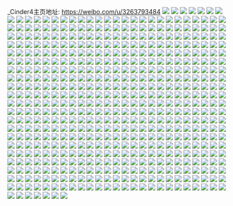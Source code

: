 _Cinder4主页地址: https://weibo.com/u/3263793484 
![](https://wx4.sinaimg.cn/mw2000/c289894cly1h976qt2ge9j22c0340qv7.jpg) 
![](https://wx4.sinaimg.cn/mw2000/c289894cly1h8yhk3yszhj20kw0kwwi8.jpg) 
![](https://wx4.sinaimg.cn/mw2000/c289894cly1h8mvy3qkrbj20zo0k5jzk.jpg) 
![](https://wx4.sinaimg.cn/mw2000/c289894cly1h6gd6fvfpoj20zo2561ky.jpg) 
![](https://wx4.sinaimg.cn/mw2000/c289894cly1h5ul1chljlj23402c0qv6.jpg) 
![](https://wx4.sinaimg.cn/mw2000/c289894cly1h5ul22koemj219e1okb19.jpg) 
![](https://wx4.sinaimg.cn/mw2000/c289894cly1h5ul18ps08j22c0340kjn.jpg) 
![](https://wx4.sinaimg.cn/mw2000/c289894cly1h5ul12xkylj22c0340kjp.jpg) 
![](https://wx4.sinaimg.cn/mw2000/c289894cly1h5ul1h8xbqj22c0340e82.jpg) 
![](https://wx4.sinaimg.cn/mw2000/c289894cly1h5ul3f8lm5j227b2xrhdu.jpg) 
![](https://wx4.sinaimg.cn/mw2000/c289894cly1h5uk2d18auj23402c0u0y.jpg) 
![](https://wx4.sinaimg.cn/mw2000/c289894cly1h5uk2g7izlj23402c01kz.jpg) 
![](https://wx4.sinaimg.cn/mw2000/c289894cly1h5uk2ltqq0j23402c0u0z.jpg) 
![](https://wx4.sinaimg.cn/mw2000/c289894cly1h5uk306lb0j233z25fe83.jpg) 
![](https://wx4.sinaimg.cn/mw2000/c289894cly1h5uk3xw40jj23402c04qq.jpg) 
![](https://wx4.sinaimg.cn/mw2000/c289894cly1h5ujm932nzj20sg59m1l0.jpg) 
![](https://wx4.sinaimg.cn/mw2000/c289894cly1h5qywbxue0j219e1oke81.jpg) 
![](https://wx4.sinaimg.cn/mw2000/c289894cly1h5qywcpymmj219e1okb29.jpg) 
![](https://wx4.sinaimg.cn/mw2000/c289894cly1h5qywdeujyj219e1ok4qp.jpg) 
![](https://wx4.sinaimg.cn/mw2000/c289894cly1h5qywe3vl6j219e1okx0q.jpg) 
![](https://wx4.sinaimg.cn/mw2000/c289894cly1h5nuwvmxhgj20uk43u7wi.jpg) 
![](https://wx4.sinaimg.cn/mw2000/c289894cly1h5nuwt68hdj20xc4fab2b.jpg) 
![](https://wx4.sinaimg.cn/mw2000/c289894cly1h5nuwxrdogj20xc4ec1kz.jpg) 
![](https://wx4.sinaimg.cn/mw2000/c289894cly1h5nux01j73j20uk6sgu0z.jpg) 
![](https://wx4.sinaimg.cn/mw2000/c289894cly1h5nux2ph5uj20uk77inpf.jpg) 
![](https://wx4.sinaimg.cn/mw2000/c289894cly1h5nux5k1tqj20xc80i7wj.jpg) 
![](https://wx4.sinaimg.cn/mw2000/c289894cly1h5nuxcauncj22bz2p4qv7.jpg) 
![](https://wx4.sinaimg.cn/mw2000/c289894cly1h5nuxerkzfj21v62i3npe.jpg) 
![](https://wx4.sinaimg.cn/mw2000/c289894cly1h5l1b3njhzj228g2za1l1.jpg) 
![](https://wx4.sinaimg.cn/mw2000/c289894cly1h5l1b4p491j223v35se82.jpg) 
![](https://wx4.sinaimg.cn/mw2000/c289894cly1h5l1b5i7hwj23402fye82.jpg) 
![](https://wx4.sinaimg.cn/mw2000/c289894cly1h5l1b6yjopj22ej35snpg.jpg) 
![](https://wx4.sinaimg.cn/mw2000/c289894cly1h5l1b7o4i6j22c0340b2a.jpg) 
![](https://wx4.sinaimg.cn/mw2000/c289894cly1h5l1b243nqj227k2y3x6q.jpg) 
![](https://wx4.sinaimg.cn/mw2000/c289894cly1h5l1b8injoj22c03451kz.jpg) 
![](https://wx4.sinaimg.cn/mw2000/c289894cly1h5l1b9cd6wj22c0340b2a.jpg) 
![](https://wx4.sinaimg.cn/mw2000/c289894cly1h5l1babx7bj22c0340npf.jpg) 
![](https://wx4.sinaimg.cn/mw2000/c289894cly1h5l1bcnmmrj22802yoe84.jpg) 
![](https://wx4.sinaimg.cn/mw2000/c289894cly1h5l1bf0s1jj22802yohdw.jpg) 
![](https://wx4.sinaimg.cn/mw2000/c289894cly1h5hq84uysmj22802yox6r.jpg) 
![](https://wx4.sinaimg.cn/mw2000/c289894cly1h5hq9e1lfpj22802yo7wk.jpg) 
![](https://wx4.sinaimg.cn/mw2000/c289894cly1h5gx3nx5rfj223j1j0art.jpg) 
![](https://wx4.sinaimg.cn/mw2000/c289894cly1h5gx3uvg6zj22bc1j0kjl.jpg) 
![](https://wx4.sinaimg.cn/mw2000/c289894cly1h5gx3omj2rj22it1iz4qp.jpg) 
![](https://wx4.sinaimg.cn/mw2000/c289894cly1h5gx3n9iw0j22cg1iphdt.jpg) 
![](https://wx4.sinaimg.cn/mw2000/c289894cly1h5gx3pdkfxj228l1j04qp.jpg) 
![](https://wx4.sinaimg.cn/mw2000/c289894cly1h5gx3pzk1gj229j1j0e0r.jpg) 
![](https://wx4.sinaimg.cn/mw2000/c289894cly1h5gx3qxa6dj21iw2944qp.jpg) 
![](https://wx4.sinaimg.cn/mw2000/c289894cly1h5gx3rw590j21ij29oe81.jpg) 
![](https://wx4.sinaimg.cn/mw2000/c289894cly1h5gx3svpbej21j02a9hdt.jpg) 
![](https://wx4.sinaimg.cn/mw2000/c289894cly1h5cmujhymvj20zo1bcnaq.jpg) 
![](https://wx4.sinaimg.cn/mw2000/c289894cly1h5cmul8etgj20zo1b87i2.jpg) 
![](https://wx4.sinaimg.cn/mw2000/c289894cly1h5cmum8fzuj20zo1bfamy.jpg) 
![](https://wx4.sinaimg.cn/mw2000/c289894cly1h5cmunf1gzj20zo1bg15x.jpg) 
![](https://wx4.sinaimg.cn/mw2000/c289894cly1h5cmuositaj20zo1b8tmd.jpg) 
![](https://wx4.sinaimg.cn/mw2000/c289894cly1h5cmui41d7j22802you0z.jpg) 
![](https://wx4.sinaimg.cn/mw2000/c289894cly1h51nq8z1xtj217d1ojnme.jpg) 
![](https://wx4.sinaimg.cn/mw2000/c289894cly1h51nqa249dj219e1ok4k5.jpg) 
![](https://wx4.sinaimg.cn/mw2000/c289894cly1h51nqauyjbj21sc2dsawr.jpg) 
![](https://wx4.sinaimg.cn/mw2000/c289894cly1h4sve38wrpj21400u0ah0.jpg) 
![](https://wx4.sinaimg.cn/mw2000/c289894cly1h4k5oolrjuj20mi0u07b1.jpg) 
![](https://wx4.sinaimg.cn/mw2000/c289894cly1h4k5njd0jxj20mi0u0wlp.jpg) 
![](https://wx4.sinaimg.cn/mw2000/c289894cly1h4k5nk37wyj20mi0u0agx.jpg) 
![](https://wx4.sinaimg.cn/mw2000/c289894cly1h4k5nzp31fj20mi0u0n3x.jpg) 
![](https://wx4.sinaimg.cn/mw2000/c289894cly1h4k5of0loqj20mi0u0wm0.jpg) 
![](https://wx4.sinaimg.cn/mw2000/c289894cly1h4k5ma4yadj20mi0u0q8f.jpg) 
![](https://wx4.sinaimg.cn/mw2000/c289894cly1h3zk54ipvej23402c07wj.jpg) 
![](https://wx4.sinaimg.cn/mw2000/c289894cly1h3zk5er07uj219e1ok1h1.jpg) 
![](https://wx4.sinaimg.cn/mw2000/c289894cly1h3zk5jeb59j20zl0kftgq.jpg) 
![](https://wx4.sinaimg.cn/mw2000/c289894cly1h3zk5n7g4qj22c0340u0y.jpg) 
![](https://wx4.sinaimg.cn/mw2000/c289894cly1h3u7w5sy9xj20zj1bedo8.jpg) 
![](https://wx4.sinaimg.cn/mw2000/c289894cly1h3u7w6056gj20zj1be45n.jpg) 
![](https://wx4.sinaimg.cn/mw2000/c289894cly1h3u7w6notzj21ba0zgqt0.jpg) 
![](https://wx4.sinaimg.cn/mw2000/c289894cly1h3u7w59taoj23402c0hdu.jpg) 
![](https://wx4.sinaimg.cn/mw2000/c289894cly1h3hbvj6arzj22c0340qv7.jpg) 
![](https://wx4.sinaimg.cn/mw2000/c289894cly1h3f3blhbcej22c0340e82.jpg) 
![](https://wx4.sinaimg.cn/mw2000/c289894cly1h3f3bmqmqmj22c0340hdu.jpg) 
![](https://wx4.sinaimg.cn/mw2000/c289894cly1h3f3bo5qjzj22c0340kjm.jpg) 
![](https://wx4.sinaimg.cn/mw2000/c289894cly1h3f3bpusumj22c0340qv6.jpg) 
![](https://wx4.sinaimg.cn/mw2000/c289894cly1h3f3breq8gj22c03401kz.jpg) 
![](https://wx4.sinaimg.cn/mw2000/c289894cly1h3f3btyzf1j22c02c0qv6.jpg) 
![](https://wx4.sinaimg.cn/mw2000/c289894cly1h3f3bhwo8aj22c02c0b2a.jpg) 
![](https://wx4.sinaimg.cn/mw2000/c289894cly1h3esiw0ag4j20ku0kaabl.jpg) 
![](https://wx4.sinaimg.cn/mw2000/c289894cly1h2vfqyi2qnj22c0340kjl.jpg) 
![](https://wx4.sinaimg.cn/mw2000/c289894cly1h2m91ao8ahj22c0340hdu.jpg) 
![](https://wx4.sinaimg.cn/mw2000/c289894cly1h2jvv33gokj22c0340x6q.jpg) 
![](https://wx4.sinaimg.cn/mw2000/c289894cly1h2jvv4vm8aj22bv2oxe82.jpg) 
![](https://wx4.sinaimg.cn/mw2000/c289894cly1h2jvv6bj5mj22c0340u0y.jpg) 
![](https://wx4.sinaimg.cn/mw2000/c289894cly1h2fuu2060oj20mi0nfq88.jpg) 
![](https://wx4.sinaimg.cn/mw2000/c289894cly1h2cm12hyt4j20u21ga4qp.jpg) 
![](https://wx4.sinaimg.cn/mw2000/c289894cly1h24ps8u6daj20yi0idagv.jpg) 
![](https://wx4.sinaimg.cn/mw2000/c289894cly1h24ps92ghpj20yi06qgo7.jpg) 
![](https://wx4.sinaimg.cn/mw2000/c289894cly1h24ps9b7u4j20yi09egp3.jpg) 
![](https://wx4.sinaimg.cn/mw2000/c289894cly1h24ps9qcfwj20yi0he7as.jpg) 
![](https://wx4.sinaimg.cn/mw2000/c289894cly1h24ps8g0cdj20yi08mwhq.jpg) 
![](https://wx4.sinaimg.cn/mw2000/c289894cly1h24psa2mfej20yi0dtgqr.jpg) 
![](https://wx4.sinaimg.cn/mw2000/c289894cly1h1vhgr8ejfj2254340qv6.jpg) 
![](https://wx4.sinaimg.cn/mw2000/c289894cly1h1uy06arnbj22c0340e82.jpg) 
![](https://wx4.sinaimg.cn/mw2000/c289894cly1h1uy03ttu2j21sc2dsb2c.jpg) 
![](https://wx4.sinaimg.cn/mw2000/c289894cly1h1tb0ee087j222o2as7wh.jpg) 
![](https://wx4.sinaimg.cn/mw2000/c289894cly1h1oj1ugmnvj20yi22ob2a.jpg) 
![](https://wx4.sinaimg.cn/mw2000/c289894cly1h1oj1wd75wj20yi22o7wi.jpg) 
![](https://wx4.sinaimg.cn/mw2000/c289894cly1h1oj1yf70gj20yi22o7wi.jpg) 
![](https://wx4.sinaimg.cn/mw2000/c289894cly1h1oj211ecwj20yi22ob2a.jpg) 
![](https://wx4.sinaimg.cn/mw2000/c289894cly1h1e7pwrvj8j22c0340b2b.jpg) 
![](https://wx4.sinaimg.cn/mw2000/c289894cly1h1aiv8lbzzj20yi22owkc.jpg) 
![](https://wx4.sinaimg.cn/mw2000/c289894cly1h1aj7l8ryhj20yi1hbaq1.jpg) 
![](https://wx4.sinaimg.cn/mw2000/c289894cly1h1a8wudno4j21sc2dsx6q.jpg) 
![](https://wx4.sinaimg.cn/mw2000/c289894cly1h1a8x0bc3pj21sc2ds7wj.jpg) 
![](https://wx4.sinaimg.cn/mw2000/c289894cly1h1a8x8lqwgj21sc2ds4qr.jpg) 
![](https://wx4.sinaimg.cn/mw2000/c289894cly1h1a8xcu38jj21sc2ds7wj.jpg) 
![](https://wx4.sinaimg.cn/mw2000/c289894cly1h0xwldcfg3j22c0340u0y.jpg) 
![](https://wx4.sinaimg.cn/mw2000/c289894cly1h0xwlentfkj22c0340e82.jpg) 
![](https://wx4.sinaimg.cn/mw2000/c289894cly1h0vejjs7oaj20u00u613n.jpg) 
![](https://wx4.sinaimg.cn/mw2000/c289894cly1h0vejkw3wuj20du0mzabw.jpg) 
![](https://wx4.sinaimg.cn/mw2000/c289894cly1h0vejk6yrrj20od12idl4.jpg) 
![](https://wx4.sinaimg.cn/mw2000/c289894cly1h0vejj57dsj20rs0n4th3.jpg) 
![](https://wx4.sinaimg.cn/mw2000/c289894cly1h0veldeuw2j20hr0qi0yl.jpg) 
![](https://wx4.sinaimg.cn/mw2000/c289894cly1h0vejki1a7j20so0lsmze.jpg) 
![](https://wx4.sinaimg.cn/mw2000/c289894cly1h0vejlbjrpj20qo0qojvg.jpg) 
![](https://wx4.sinaimg.cn/mw2000/c289894cly1h0vejlv8o2j20sg0jcdjd.jpg) 
![](https://wx4.sinaimg.cn/mw2000/c289894cly1h0vejhgm63j20wi134k0e.jpg) 
![](https://wx4.sinaimg.cn/mw2000/c289894cly1h0vejm4oupj20vm0zkgqu.jpg) 
![](https://wx4.sinaimg.cn/mw2000/c289894cly1h0vejmc90rj20ft0g70sv.jpg) 
![](https://wx4.sinaimg.cn/mw2000/c289894cly1h0vejmjg13j20rw0qoq56.jpg) 
![](https://wx4.sinaimg.cn/mw2000/c289894cly1h0ndes4lalj22c0340npe.jpg) 
![](https://wx4.sinaimg.cn/mw2000/c289894cly1h0ndiws1dpj22c0340x6q.jpg) 
![](https://wx4.sinaimg.cn/mw2000/c289894cly1h07h61zyspj221r2qcu0x.jpg) 
![](https://wx4.sinaimg.cn/mw2000/c289894cly1h07h62le5ej21501ioqi0.jpg) 
![](https://wx4.sinaimg.cn/mw2000/c289894cly1h07h6lrdprj21sc2dsb2b.jpg) 
![](https://wx4.sinaimg.cn/mw2000/c289894cly1h00g8mrbjsj22c0340npf.jpg) 
![](https://wx4.sinaimg.cn/mw2000/c289894cly1h00g8qk6haj22c0340u0z.jpg) 
![](https://wx4.sinaimg.cn/mw2000/c289894cly1gzz0l7vbq3j23402c0x6q.jpg) 
![](https://wx4.sinaimg.cn/mw2000/c289894cly1gzz0lcugvwj23402c0u0y.jpg) 
![](https://wx4.sinaimg.cn/mw2000/c289894cly1gzz0lf10zaj20u0140t9w.jpg) 
![](https://wx4.sinaimg.cn/mw2000/c289894cly1gzz0liwycuj21sc2dskjm.jpg) 
![](https://wx4.sinaimg.cn/mw2000/c289894cly1gzz0ll8nf2j21sc2dse82.jpg) 
![](https://wx4.sinaimg.cn/mw2000/c289894cly1gzz0lnp2v9j21sc2dshdu.jpg) 
![](https://wx4.sinaimg.cn/mw2000/c289894cly1gzjsj9yphgj22c02gpnpe.jpg) 
![](https://wx4.sinaimg.cn/mw2000/c289894cly1gzjsj72sl6j22c0340e83.jpg) 
![](https://wx4.sinaimg.cn/mw2000/c289894cly1gzjsjhi6w3j22c0340x6r.jpg) 
![](https://wx4.sinaimg.cn/mw2000/c289894cly1gzf1ndwyjhj22c0340kjo.jpg) 
![](https://wx4.sinaimg.cn/mw2000/c289894cly1gz6zpsr7zkj20u21gae81.jpg) 
![](https://wx4.sinaimg.cn/mw2000/c289894cly1gz0eiolc6aj22c0340e84.jpg) 
![](https://wx4.sinaimg.cn/mw2000/c289894cly1gz0eir02roj22c03407wk.jpg) 
![](https://wx4.sinaimg.cn/mw2000/c289894cly1gz0eim236dj22c0340b2c.jpg) 
![](https://wx4.sinaimg.cn/mw2000/c289894cly1gz0eeydcp9j23402c07wj.jpg) 
![](https://wx4.sinaimg.cn/mw2000/c289894cly1gz0ef2x855j22c03404qs.jpg) 
![](https://wx4.sinaimg.cn/mw2000/c289894cly1gz0ef4q7zxj226m2wue83.jpg) 
![](https://wx4.sinaimg.cn/mw2000/c289894cly1gz0ef6lcmuj22c0340kjn.jpg) 
![](https://wx4.sinaimg.cn/mw2000/c289894cly1gz0ef8dnd7j23402c0x6r.jpg) 
![](https://wx4.sinaimg.cn/mw2000/c289894cly1gz0efc692pj22c03404qr.jpg) 
![](https://wx4.sinaimg.cn/mw2000/c289894cly1gz0efdu3msj23402c04qr.jpg) 
![](https://wx4.sinaimg.cn/mw2000/c289894cly1gz0effl5luj23402c0b2b.jpg) 
![](https://wx4.sinaimg.cn/mw2000/c289894cly1gz0efh38yfj22aa340e83.jpg) 
![](https://wx4.sinaimg.cn/mw2000/c289894cly1gyqxa10a1sj22an2ve7wi.jpg) 
![](https://wx4.sinaimg.cn/mw2000/c289894cly1gyqxb2gbjqj23i82dmhdt.jpg) 
![](https://wx4.sinaimg.cn/mw2000/c289894cly1gxlylwsmfjj21sc2dskjn.jpg) 
![](https://wx4.sinaimg.cn/mw2000/c289894cly1gxdru6yqoaj21sc2dse81.jpg) 
![](https://wx4.sinaimg.cn/mw2000/c289894cly1gxdru7ta39j21sc2dsb29.jpg) 
![](https://wx4.sinaimg.cn/mw2000/c289894cly1gwmw3ke72kj21vb2amb29.jpg) 
![](https://wx4.sinaimg.cn/mw2000/c289894cly1gwmw3lk6t2j226m2wuqv5.jpg) 
![](https://wx4.sinaimg.cn/mw2000/c289894cly1gwmw3jd0bjj223j2spnpd.jpg) 
![](https://wx4.sinaimg.cn/mw2000/c289894cly1gwmw3nk26rj227u2yku0x.jpg) 
![](https://wx4.sinaimg.cn/mw2000/c289894cly1gwmw3pddbuj22c0340e82.jpg) 
![](https://wx4.sinaimg.cn/mw2000/c289894cly1gwmw3qf5dqj22c0340e82.jpg) 
![](https://wx4.sinaimg.cn/mw2000/c289894cly1gwmw3rlutij22c0340e82.jpg) 
![](https://wx4.sinaimg.cn/mw2000/c289894cly1gwlfltkszoj22c03407wk.jpg) 
![](https://wx4.sinaimg.cn/mw2000/c289894cly1gwlfm1h8i0j22c0340qv6.jpg) 
![](https://wx4.sinaimg.cn/mw2000/c289894cly1gwlflrtyp2j22c0340kjm.jpg) 
![](https://wx4.sinaimg.cn/mw2000/c289894cly1gwlflwj8s3j22c0340e83.jpg) 
![](https://wx4.sinaimg.cn/mw2000/c289894cly1gwlflyvxwmj22c0340kjm.jpg) 
![](https://wx4.sinaimg.cn/mw2000/c289894cly1gwlfm30mifj22c0340hdu.jpg) 
![](https://wx4.sinaimg.cn/mw2000/c289894cly1gwlfm04o02j22c0340x6q.jpg) 
![](https://wx4.sinaimg.cn/mw2000/c289894cly1gwlfm5emiij22c0340b2a.jpg) 
![](https://wx4.sinaimg.cn/mw2000/c289894cly1gwlfm4431kj21sc2ds4qq.jpg) 
![](https://wx4.sinaimg.cn/mw2000/003ySxMoly1gvjv33ks95j62c03404qr02.jpg) 
![](https://wx4.sinaimg.cn/mw2000/003ySxMoly1gvjv318dlrj62c0340b2a02.jpg) 
![](https://wx4.sinaimg.cn/mw2000/003ySxMoly1gurlhzdt86j62c0340b2b02.jpg) 
![](https://wx4.sinaimg.cn/mw2000/003ySxMoly1gurli1mbexj62c0340e8302.jpg) 
![](https://wx4.sinaimg.cn/mw2000/003ySxMoly1gurli466khj62c0340e8302.jpg) 
![](https://wx4.sinaimg.cn/mw2000/003ySxMoly1gurli6cp6tj62c0340kjn02.jpg) 
![](https://wx4.sinaimg.cn/mw2000/003ySxMoly1gurli9m2pzj62c03407wi02.jpg) 
![](https://wx4.sinaimg.cn/mw2000/003ySxMoly1gurliaxetrj62c03407wi02.jpg) 
![](https://wx4.sinaimg.cn/mw2000/003ySxMoly1gurlicby0nj62c0340b2a02.jpg) 
![](https://wx4.sinaimg.cn/mw2000/003ySxMoly1gurlife4uwj62c0340npf02.jpg) 
![](https://wx4.sinaimg.cn/mw2000/003ySxMoly1gurlih5w1kj62c0340hdv02.jpg) 
![](https://wx4.sinaimg.cn/mw2000/003ySxMoly1gumer8j431j61sc2dsb2a02.jpg) 
![](https://wx4.sinaimg.cn/mw2000/003ySxMoly1gumera9wcoj61sc2dsb2a02.jpg) 
![](https://wx4.sinaimg.cn/mw2000/003ySxMoly1gumerdzhlij61sc2ds7wi02.jpg) 
![](https://wx4.sinaimg.cn/mw2000/c289894cly1gumerd59o8j21sc2ds7wi.jpg) 
![](https://wx4.sinaimg.cn/mw2000/003ySxMoly1gumer70xzlj61sc2ds4qq02.jpg) 
![](https://wx4.sinaimg.cn/mw2000/003ySxMoly1gumerf617tj61sc2ds4qq02.jpg) 
![](https://wx4.sinaimg.cn/mw2000/003ySxMoly1gumerh75znj61sc2ds7wi02.jpg) 
![](https://wx4.sinaimg.cn/mw2000/003ySxMoly1guh8r64fqxj63402c0hdv02.jpg) 
![](https://wx4.sinaimg.cn/mw2000/003ySxMoly1guh8r7zlunj62c02c01ky02.jpg) 
![](https://wx4.sinaimg.cn/mw2000/003ySxMoly1guh8r9lra0j62c02c0x6p02.jpg) 
![](https://wx4.sinaimg.cn/mw2000/c289894cly1gu8gjy87bjj21sc1sckjl.jpg) 
![](https://wx4.sinaimg.cn/mw2000/c289894cly1gt5zc4mqskj20v00uxgxa.jpg) 
![](https://wx4.sinaimg.cn/mw2000/c289894cly1gs6owv8mvoj20u00u0wg8.jpg) 
![](https://wx4.sinaimg.cn/mw2000/c289894cly1grr9sxv49rj22c03407wi.jpg) 
![](https://wx4.sinaimg.cn/mw2000/c289894cly1gr5k3b4cd6j20yi22ox6u.jpg) 
![](https://wx4.sinaimg.cn/mw2000/c289894cly1gr5k3d5cz6j22c02c0qv6.jpg) 
![](https://wx4.sinaimg.cn/mw2000/c289894cly1gr5k3f3m4bj22c02c04qq.jpg) 
![](https://wx4.sinaimg.cn/mw2000/c289894cly1gr5k2vgg45j22c02c0qv6.jpg) 
![](https://wx4.sinaimg.cn/mw2000/c289894cly1gr5k3grfkgj22c02c0u0y.jpg) 
![](https://wx4.sinaimg.cn/mw2000/c289894cly1gr5k3iwua5j22c02c0u0y.jpg) 
![](https://wx4.sinaimg.cn/mw2000/c289894cly1gqmzzpfnecj22c0340u0y.jpg) 
![](https://wx4.sinaimg.cn/mw2000/c289894cly1gqmzzle191j22c02c0nm4.jpg) 
![](https://wx4.sinaimg.cn/mw2000/c289894cly1gqmzzmubrhj22c02c07wh.jpg) 
![](https://wx4.sinaimg.cn/mw2000/c289894cly1gqmzzio0kkj21sc2ds7wn.jpg) 
![](https://wx4.sinaimg.cn/mw2000/c289894cly1gqmzzjupl2j22c0340u0y.jpg) 
![](https://wx4.sinaimg.cn/mw2000/c289894cly1gqmzzec4doj21sc2dsx6v.jpg) 
![](https://wx4.sinaimg.cn/mw2000/c289894cly1govz79x63ij22c03401kz.jpg) 
![](https://wx4.sinaimg.cn/mw2000/c289894cly1govz7bsrtaj21sc2dsqv6.jpg) 
![](https://wx4.sinaimg.cn/mw2000/c289894cly1gocrxq2c7cj21sc2ds4qq.jpg) 
![](https://wx4.sinaimg.cn/mw2000/c289894cly1gocrxxgpwsj21sc2ds4qq.jpg) 
![](https://wx4.sinaimg.cn/mw2000/c289894cly1gocry0mt9lj21sc2dsqv5.jpg) 
![](https://wx4.sinaimg.cn/mw2000/c289894cly1gocry4thrgj22c0340000.jpg) 
![](https://wx4.sinaimg.cn/mw2000/c289894cly1gocry8ztjej22c03401ky.jpg) 
![](https://wx4.sinaimg.cn/mw2000/c289894cly1gocrya18kxj22c0340qda.jpg) 
![](https://wx4.sinaimg.cn/mw2000/c289894cly1gnphfgv2adj22c0340qv6.jpg) 
![](https://wx4.sinaimg.cn/mw2000/c289894cly1gnphfi0gu2j22c03401ky.jpg) 
![](https://wx4.sinaimg.cn/mw2000/c289894cly1gnphfjmd9bj22c0340e82.jpg) 
![](https://wx4.sinaimg.cn/mw2000/c289894cly1gnphffdw23j22c0340e82.jpg) 
![](https://wx4.sinaimg.cn/mw2000/c289894cly1gl07v01e8kj22c02c0qv5.jpg) 
![](https://wx4.sinaimg.cn/mw2000/c289894cly1gl07v1inetj22c02c0u0x.jpg) 
![](https://wx4.sinaimg.cn/mw2000/c289894cly1gl07uyqyobj22c02c0qv5.jpg) 
![](https://wx4.sinaimg.cn/mw2000/c289894cly1gl07v46hkoj22802yonpg.jpg) 
![](https://wx4.sinaimg.cn/mw2000/c289894cly1gl07vknbp9j22802yokjv.jpg) 
![](https://wx4.sinaimg.cn/mw2000/c289894cly1gl07vufshyj22802yox6z.jpg) 
![](https://wx4.sinaimg.cn/mw2000/c289894cly1giztlcc565j22c02c0qv5.jpg) 
![](https://wx4.sinaimg.cn/mw2000/c289894cly1giyjl53gp2j22c02c0u0y.jpg) 
![](https://wx4.sinaimg.cn/mw2000/c289894cly1gidqqsmx7cj22c02x1kjm.jpg) 
![](https://wx4.sinaimg.cn/mw2000/c289894cly1ghudi4g04gj22c02c0e5a.jpg) 
![](https://wx4.sinaimg.cn/mw2000/c289894cly1ght4r4arx3j20tu0tuqtr.jpg) 
![](https://wx4.sinaimg.cn/mw2000/c289894cly1ghn80ojjtbj22c02c0e83.jpg) 
![](https://wx4.sinaimg.cn/mw2000/c289894cly1ghn80qp4h5j22c02c07wj.jpg) 
![](https://wx4.sinaimg.cn/mw2000/c289894cly1ghn80ly7zdj22ds1sc4qr.jpg) 
![](https://wx4.sinaimg.cn/mw2000/c289894cly1ghik9ozut2j20f00ekjs8.jpg) 
![](https://wx4.sinaimg.cn/mw2000/c289894cly1ghik9omv5kj20f00ek0to.jpg) 
![](https://wx4.sinaimg.cn/mw2000/c289894cly1ghik9pcl2pj20f00emwfd.jpg) 
![](https://wx4.sinaimg.cn/mw2000/c289894cly1ghik9o93enj20yi0y145a.jpg) 
![](https://wx4.sinaimg.cn/mw2000/c289894cly1ghhiqpdz8nj22c02c0qv5.jpg) 
![](https://wx4.sinaimg.cn/mw2000/c289894cly1ghe56faqgij22c02c0qv5.jpg) 
![](https://wx4.sinaimg.cn/mw2000/c289894cly1ghak1isflcj22c02c04qr.jpg) 
![](https://wx4.sinaimg.cn/mw2000/c289894cly1ghak1kna3kj22c02c0e82.jpg) 
![](https://wx4.sinaimg.cn/mw2000/c289894cly1ghak1m232zj22c02c0000.jpg) 
![](https://wx4.sinaimg.cn/mw2000/c289894cly1ghak1hbclwj22c02c0qv6.jpg) 
![](https://wx4.sinaimg.cn/mw2000/c289894cly1ghak1uehjdj22c02c0hdt.jpg) 
![](https://wx4.sinaimg.cn/mw2000/c289894cly1ghak1nyd4sj22c02c0kd6.jpg) 
![](https://wx4.sinaimg.cn/mw2000/c289894cly1ghak1prhuuj22c02c0qsj.jpg) 
![](https://wx4.sinaimg.cn/mw2000/c289894cly1ghak1rhgdxj22c02c04qp.jpg) 
![](https://wx4.sinaimg.cn/mw2000/c289894cly1ghak1sumyej22c02c0nhi.jpg) 
![](https://wx4.sinaimg.cn/mw2000/c289894cly1gh8qlmbjovj22c0340qv5.jpg) 
![](https://wx4.sinaimg.cn/mw2000/c289894cly1gh8qgp7s91j22c02c04qp.jpg) 
![](https://wx4.sinaimg.cn/mw2000/c289894cly1gh8qgs4aq3j22c02hkqv6.jpg) 
![](https://wx4.sinaimg.cn/mw2000/c289894cly1gh8qgmyj5zj22c02c0gse.jpg) 
![](https://wx4.sinaimg.cn/mw2000/c289894cly1gh8qgtq1c0j22c02c01kx.jpg) 
![](https://wx4.sinaimg.cn/mw2000/c289894cly1gh8qgvisyaj22c02c01hx.jpg) 
![](https://wx4.sinaimg.cn/mw2000/c289894cly1gh8qgxxny6j22c02c0kjl.jpg) 
![](https://wx4.sinaimg.cn/mw2000/c289894cly1gh8qh14nk7j21sc2dsb2b.jpg) 
![](https://wx4.sinaimg.cn/mw2000/c289894cly1gh615enfovj22c02c01kx.jpg) 
![](https://wx4.sinaimg.cn/mw2000/c289894cly1gh615g8ttrj22c02c01kx.jpg) 
![](https://wx4.sinaimg.cn/mw2000/c289894cly1gh615cbku8j22c02c01kx.jpg) 
![](https://wx4.sinaimg.cn/mw2000/c289894cly1gh615hxsj6j22c02c04qp.jpg) 
![](https://wx4.sinaimg.cn/mw2000/c289894cly1gh60z7ajqwj21sc1sc1bh.jpg) 
![](https://wx4.sinaimg.cn/mw2000/c289894cly1gh60zbrekrj21sc1scwyn.jpg) 
![](https://wx4.sinaimg.cn/mw2000/c289894cly1gh60zfu3l4j22c02c0x6r.jpg) 
![](https://wx4.sinaimg.cn/mw2000/c289894cly1gh60zh0dr3j22c02c0e32.jpg) 
![](https://wx4.sinaimg.cn/mw2000/c289894cly1gh60zjn4l8j22c02c0qv5.jpg) 
![](https://wx4.sinaimg.cn/mw2000/c289894cly1gh60zo5i5xj21sc1scqv6.jpg) 
![](https://wx4.sinaimg.cn/mw2000/c289894cly1gh60zp3i14j22c02c01j6.jpg) 
![](https://wx4.sinaimg.cn/mw2000/c289894cly1gh60zqmy6yj22c02c07u1.jpg) 
![](https://wx4.sinaimg.cn/mw2000/c289894cly1gh60zt4rg6j22c02c0e81.jpg) 
![](https://wx4.sinaimg.cn/mw2000/c289894cly1gh60zuov8oj22c02c07r6.jpg) 
![](https://wx4.sinaimg.cn/mw2000/c289894cly1gh60zwhtehj22c02c0e81.jpg) 
![](https://wx4.sinaimg.cn/mw2000/c289894cly1gh60zy0oslj22c02c04lc.jpg) 
![](https://wx4.sinaimg.cn/mw2000/c289894cly1gh60z5k6bmj22c02c04l7.jpg) 
![](https://wx4.sinaimg.cn/mw2000/c289894cly1gh60zzhoz5j22c02c0hdc.jpg) 
![](https://wx4.sinaimg.cn/mw2000/c289894cly1ggm93acj24j22c02c0k8w.jpg) 
![](https://wx4.sinaimg.cn/mw2000/c289894cly1ggm9398k17j22c02c0qkk.jpg) 
![](https://wx4.sinaimg.cn/mw2000/c289894cly1gg4yfh3tk6j20kf0afmyg.jpg) 
![](https://wx4.sinaimg.cn/mw2000/c289894cly1gevwmke4dgj227q27qx6p.jpg) 
![](https://wx4.sinaimg.cn/mw2000/c289894cly1gesbw90gmyj22c02c0qv7.jpg) 
![](https://wx4.sinaimg.cn/mw2000/c289894cly1gehu8epgbij22c0340e85.jpg) 
![](https://wx4.sinaimg.cn/mw2000/c289894cly1ge33l7p8cij22c02c01l0.jpg) 
![](https://wx4.sinaimg.cn/mw2000/c289894cly1ge33l93527j22c02c0qv6.jpg) 
![](https://wx4.sinaimg.cn/mw2000/c289894cly1ge33l5zv3mj22c02c0e82.jpg) 
![](https://wx4.sinaimg.cn/mw2000/c289894cly1ge33lacvlzj22c02c0e81.jpg) 
![](https://wx4.sinaimg.cn/mw2000/c289894cly1ge2rz5anmlj22c02c07j9.jpg) 
![](https://wx4.sinaimg.cn/mw2000/c289894cly1gdto58688oj22c02c0b29.jpg) 
![](https://wx4.sinaimg.cn/mw2000/c289894cly1gdto5a03ykj22c02c0b29.jpg) 
![](https://wx4.sinaimg.cn/mw2000/c289894cly1gdto4c0c8ij20i80i8gno.jpg) 
![](https://wx4.sinaimg.cn/mw2000/c289894cly1gdp1zovinzj22c02c07wh.jpg) 
![](https://wx4.sinaimg.cn/mw2000/c289894cly1gdp1yqj2o0j22c02c0b29.jpg) 
![](https://wx4.sinaimg.cn/mw2000/c289894cly1gdp204ql5ej22c02c04qp.jpg) 
![](https://wx4.sinaimg.cn/mw2000/c289894cly1gdnten0xhbj22c02c0kjm.jpg) 
![](https://wx4.sinaimg.cn/mw2000/c289894cly1gdntf98ex6j22c02c0x6q.jpg) 
![](https://wx4.sinaimg.cn/mw2000/c289894cly1gdnteucau7j22c02c0x6r.jpg) 
![](https://wx4.sinaimg.cn/mw2000/c289894cly1gdnteo7lhsj22c02c0avl.jpg) 
![](https://wx4.sinaimg.cn/mw2000/c289894cly1gdnteyz3vxj22c02c0e81.jpg) 
![](https://wx4.sinaimg.cn/mw2000/c289894cly1gdntekoejqj22c02c07wh.jpg) 
![](https://wx4.sinaimg.cn/mw2000/c289894cly1gdntf1jqssj22c02c01kx.jpg) 
![](https://wx4.sinaimg.cn/mw2000/c289894cly1gdntf3bw1qj22c02c0quc.jpg) 
![](https://wx4.sinaimg.cn/mw2000/c289894cly1gdntfabxyjj22c02c0hcv.jpg) 
![](https://wx4.sinaimg.cn/mw2000/c289894cly1gdntf5rcbuj22c02c0b2a.jpg) 
![](https://wx4.sinaimg.cn/mw2000/c289894cly1gdntf6yuj3j22c02c01kx.jpg) 
![](https://wx4.sinaimg.cn/mw2000/c289894cly1gdffi3y63vj22c03404qr.jpg) 
![](https://wx4.sinaimg.cn/mw2000/c289894cly1gdejns87a2j20u00u0mzy.jpg) 
![](https://wx4.sinaimg.cn/mw2000/c289894cly1gdejkdidu1j22c02c0hdt.jpg) 
![](https://wx4.sinaimg.cn/mw2000/c289894cly1gdeak40kq2j20k00iswgw.jpg) 
![](https://wx4.sinaimg.cn/mw2000/c289894cly1gczd02wnn3j20u00u0tdq.jpg) 
![](https://wx4.sinaimg.cn/mw2000/c289894cly1gcr30f0ienj21er1ernis.jpg) 
![](https://wx4.sinaimg.cn/mw2000/c289894cly1gcix2azq88j22c02c0e82.jpg) 
![](https://wx4.sinaimg.cn/mw2000/c289894cly1gcgpe71q29j22c025oqv5.jpg) 
![](https://wx4.sinaimg.cn/mw2000/c289894cly1gccjsuuxobj22c02c0x18.jpg) 
![](https://wx4.sinaimg.cn/mw2000/c289894cly1gbu1w7jzx4j22802yo1l2.jpg) 
![](https://wx4.sinaimg.cn/mw2000/c289894cly1gbrvgalzy5j22c02c0u0y.jpg) 
![](https://wx4.sinaimg.cn/mw2000/c289894cly1gbnsqfuftoj20yi1a0e5j.jpg) 
![](https://wx4.sinaimg.cn/mw2000/c289894cly1gbm2qoybwaj20u00u04qp.jpg) 
![](https://wx4.sinaimg.cn/mw2000/c289894cly1gbkmyan93sj22c02c0b2a.jpg) 
![](https://wx4.sinaimg.cn/mw2000/c289894cly1gbkmy1d5qyj22c02c0kjl.jpg) 
![](https://wx4.sinaimg.cn/mw2000/c289894cly1gbi7vcn3uej20xd0u0n5u.jpg) 
![](https://wx4.sinaimg.cn/mw2000/c289894cly1gbhaailt2ej21sc1r3qv5.jpg) 
![](https://wx4.sinaimg.cn/mw2000/c289894cly1gbdx8z102uj20ma0mamyr.jpg) 
![](https://wx4.sinaimg.cn/mw2000/c289894cly1gbcnmlvaixj22832514qq.jpg) 
![](https://wx4.sinaimg.cn/mw2000/c289894cly1gbcno57oudj21sc2ds4qr.jpg) 
![](https://wx4.sinaimg.cn/mw2000/c289894cly1gb9273f4wcj22c02c07wj.jpg) 
![](https://wx4.sinaimg.cn/mw2000/c289894cly1gb92758yl2j22c02c0hdu.jpg) 
![](https://wx4.sinaimg.cn/mw2000/c289894cly1gb8jj4ol1fj22c02c0b29.jpg) 
![](https://wx4.sinaimg.cn/mw2000/c289894cly1gb7xk82grwj22c0340e83.jpg) 
![](https://wx4.sinaimg.cn/mw2000/c289894cly1gb7xk9ge4nj22c02c04kt.jpg) 
![](https://wx4.sinaimg.cn/mw2000/c289894cly1gb7xkb7jahj22c02c0qfu.jpg) 
![](https://wx4.sinaimg.cn/mw2000/c289894cly1gb7xkdn4lhj21sc2ds4qu.jpg) 
![](https://wx4.sinaimg.cn/mw2000/c289894cly1gb6wa7xvqaj21sc2ds1kz.jpg) 
![](https://wx4.sinaimg.cn/mw2000/c289894cly1gb6w5zqhauj228u28ux6p.jpg) 
![](https://wx4.sinaimg.cn/mw2000/c289894cly1gb6w6630zcj22611sae82.jpg) 
![](https://wx4.sinaimg.cn/mw2000/c289894cly1gb6w5wvbnhj21sc2ds1kz.jpg) 
![](https://wx4.sinaimg.cn/mw2000/c289894cly1gb6w61zt85j217y1ml7wh.jpg) 
![](https://wx4.sinaimg.cn/mw2000/c289894cly1gb6w69o1llj225u1o0qv5.jpg) 
![](https://wx4.sinaimg.cn/mw2000/c289894cly1gb082mxu8mj22to2c0npe.jpg) 
![](https://wx4.sinaimg.cn/mw2000/c289894cly1gazwdmzw08j22c0340e82.jpg) 
![](https://wx4.sinaimg.cn/mw2000/c289894cly1gazua0u0ppj22c02c07wh.jpg) 
![](https://wx4.sinaimg.cn/mw2000/c289894cly1gaysr4av83j22ds1sckjl.jpg) 
![](https://wx4.sinaimg.cn/mw2000/c289894cly1gaysrv3fpbj22ds1scnpd.jpg) 
![](https://wx4.sinaimg.cn/mw2000/c289894cly1gayss3amr2j22ds1scnpd.jpg) 
![](https://wx4.sinaimg.cn/mw2000/c289894cly1gaysqjcbwbj22ds1scqv5.jpg) 
![](https://wx4.sinaimg.cn/mw2000/c289894cly1gays1ptnm0j22c02c0b2a.jpg) 
![](https://wx4.sinaimg.cn/mw2000/c289894cly1gaxod8oerdj20yi0zeqqi.jpg) 
![](https://wx4.sinaimg.cn/mw2000/c289894cly1gat65ct6tyj22c03407wi.jpg) 
![](https://wx4.sinaimg.cn/mw2000/c289894cly1gat65dwvzyj22c03407wh.jpg) 
![](https://wx4.sinaimg.cn/mw2000/c289894cly1gasp8iit1dj22c02c0x5t.jpg) 
![](https://wx4.sinaimg.cn/mw2000/c289894cly1garvrhtadnj20fq0heabl.jpg) 
![](https://wx4.sinaimg.cn/mw2000/c289894cly1gaqrdxk2qhj22c02c0qv5.jpg) 
![](https://wx4.sinaimg.cn/mw2000/c289894cly1gaqrduqd1yj22c02c01kx.jpg) 
![](https://wx4.sinaimg.cn/mw2000/c289894cly1gaqrdzk5nkj22c02c01kx.jpg) 
![](https://wx4.sinaimg.cn/mw2000/c289894cly1gaqre1daggj22c02c07wh.jpg) 
![](https://wx4.sinaimg.cn/mw2000/c289894cly1gaqre34gzfj22c02c0qux.jpg) 
![](https://wx4.sinaimg.cn/mw2000/c289894cly1gaqo2pgu1jj22c02c0e82.jpg) 
![](https://wx4.sinaimg.cn/mw2000/c289894cly1gaqo2jbc4bj22c02c0b29.jpg) 
![](https://wx4.sinaimg.cn/mw2000/c289894cly1gaqo2rkgo0j22c02c0hdt.jpg) 
![](https://wx4.sinaimg.cn/mw2000/c289894cly1gaqo2tmlv2j22c02c07wh.jpg) 
![](https://wx4.sinaimg.cn/mw2000/c289894cly1gaqo2vg38qj22c02c01kx.jpg) 
![](https://wx4.sinaimg.cn/mw2000/c289894cly1gaqo2xk9tcj22c02c0b29.jpg) 
![](https://wx4.sinaimg.cn/mw2000/c289894cly1gaqo301gxtj22c02c0b29.jpg) 
![](https://wx4.sinaimg.cn/mw2000/c289894cly1gaqfcrm8d7j20k00zkmxf.jpg) 
![](https://wx4.sinaimg.cn/mw2000/c289894cly1gaps2pvaibj20tu0tu1jj.jpg) 
![](https://wx4.sinaimg.cn/mw2000/c289894cly1gaps2p9zkgj20tu0tu4p2.jpg) 
![](https://wx4.sinaimg.cn/mw2000/c289894cly1gapmbad70qj21sc1sch41.jpg) 
![](https://wx4.sinaimg.cn/mw2000/c289894cly1gap75ko89lj20yi22oqv6.jpg) 
![](https://wx4.sinaimg.cn/mw2000/c289894cly1gap75megnzj20yi22oqv6.jpg) 
![](https://wx4.sinaimg.cn/mw2000/c289894cly1gap7231hv0j22c0340kjn.jpg) 
![](https://wx4.sinaimg.cn/mw2000/c289894cly1ga4nd7mug4j22c02c0x6p.jpg) 
![](https://wx4.sinaimg.cn/mw2000/c289894cly1ga4nbpi9a9j20tz1444qp.jpg) 
![](https://wx4.sinaimg.cn/mw2000/c289894cly1g9rxpep38kj22c02c0x6p.jpg) 
![](https://wx4.sinaimg.cn/mw2000/c289894cly1g9l5q63q1gj22c02c0nne.jpg) 
![](https://wx4.sinaimg.cn/mw2000/c289894cly1g8uj2k888ej20j60j6dgz.jpg) 
![](https://wx4.sinaimg.cn/mw2000/c289894cly1g8d97qjxlij22c02c0u0y.jpg) 
![](https://wx4.sinaimg.cn/mw2000/c289894cly1g8564ehk9zj227n1scqv5.jpg) 
![](https://wx4.sinaimg.cn/mw2000/c289894cly1g8564dla0cj22ds1scx6p.jpg) 
![](https://wx4.sinaimg.cn/mw2000/c289894cly1g8564fiddtj22ds1sc1ky.jpg) 
![](https://wx4.sinaimg.cn/mw2000/c289894cly1g7z9mc9kfcj22c02c0b29.jpg) 
![](https://wx4.sinaimg.cn/mw2000/c289894cly1g6i183sraqj22c02c1npd.jpg) 
![](https://wx4.sinaimg.cn/mw2000/c289894cly1g6i181wz93j22c02c0npd.jpg) 
![](https://wx4.sinaimg.cn/mw2000/c289894cly1g6i18892a7j22c02c0kjl.jpg) 
![](https://wx4.sinaimg.cn/mw2000/c289894cly1g6i18cmnifj22c02c07wh.jpg) 
![](https://wx4.sinaimg.cn/mw2000/c289894cly1g42bcwo784j22c02c0hdt.jpg) 
![](https://wx4.sinaimg.cn/mw2000/c289894cly1g3qqhfbioaj22c02c01dm.jpg) 
![](https://wx4.sinaimg.cn/mw2000/c289894cly1g3qqhgsi71j22c02c0x6p.jpg) 
![](https://wx4.sinaimg.cn/mw2000/c289894cly1g3qqhhm2v8j22c02c0al5.jpg) 
![](https://wx4.sinaimg.cn/mw2000/c289894cly1g3qqhiypgvj22c02c07wi.jpg) 
![](https://wx4.sinaimg.cn/mw2000/c289894cly1g3qqhjrqx0j22ds1scqv5.jpg) 
![](https://wx4.sinaimg.cn/mw2000/c289894cly1g3qqhsivn5j23402c0u0y.jpg) 
![](https://wx4.sinaimg.cn/mw2000/c289894cly1g3qqhuxuftj22ds1sce82.jpg) 
![](https://wx4.sinaimg.cn/mw2000/c289894cly1g3qqhvygwbj22ds1scx6p.jpg) 
![](https://wx4.sinaimg.cn/mw2000/c289894cly1g3qqhwwdfsj22c0340u0x.jpg) 
![](https://wx4.sinaimg.cn/mw2000/c289894cly1g39tjzpgu2j22c02c07wi.jpg) 
![](https://wx4.sinaimg.cn/mw2000/c289894cly1g39tk1qshdj20qo0qo4qp.jpg) 
![](https://wx4.sinaimg.cn/mw2000/c289894cly1g39tk15dkpj22ds1scu0x.jpg) 
![](https://wx4.sinaimg.cn/mw2000/c289894cly1g35x66sdp3j21400u0dpe.jpg) 
![](https://wx4.sinaimg.cn/mw2000/c289894cly1g2xoryz2x7j22c02c1b2a.jpg) 
![](https://wx4.sinaimg.cn/mw2000/c289894cly1g2an7h55iaj20ku0pwjzu.jpg) 
![](https://wx4.sinaimg.cn/mw2000/c289894cly1g20oi4x1cnj22c02c0x6p.jpg) 
![](https://wx4.sinaimg.cn/mw2000/c289894cly1g20oi61tchj22c02c0x6p.jpg) 
![](https://wx4.sinaimg.cn/mw2000/c289894cly1g20oi2nhwnj22c02c0u0x.jpg) 
![](https://wx4.sinaimg.cn/mw2000/c289894cly1g20oi7y055j22c02c0x6p.jpg) 
![](https://wx4.sinaimg.cn/mw2000/c289894cly1g1wt3aik8mj22ds1scu0x.jpg) 
![](https://wx4.sinaimg.cn/mw2000/c289894cly1g1wt3b92ffj22ds1scnpd.jpg) 
![](https://wx4.sinaimg.cn/mw2000/c289894cly1g1fyrqzmnuj22c02c0x6q.jpg) 
![](https://wx4.sinaimg.cn/mw2000/c289894cly1g1fyrsr95qj22c02c0u0y.jpg) 
![](https://wx4.sinaimg.cn/mw2000/c289894cly1g1fyru8ywfj22c02c0e82.jpg) 
![](https://wx4.sinaimg.cn/mw2000/c289894cly1g1fyrorqa5j22c02c0npe.jpg) 
![](https://wx4.sinaimg.cn/mw2000/c289894cly1g1fyrvfbj0j22c025du0x.jpg) 
![](https://wx4.sinaimg.cn/mw2000/c289894cly1g0o77qna24j23402c0e69.jpg) 
![](https://wx4.sinaimg.cn/mw2000/c289894cly1g07c2ijkzlj22c03401kz.jpg) 
![](https://wx4.sinaimg.cn/mw2000/c289894cly1g07c1kof38j22c02c0b2a.jpg) 
![](https://wx4.sinaimg.cn/mw2000/c289894cly1fzamps7zezj22ds1scqv5.jpg) 
![](https://wx4.sinaimg.cn/mw2000/c289894cly1fzampyau9cj22ds1sc1l1.jpg) 
![](https://wx4.sinaimg.cn/mw2000/c289894cly1fzamqc5h29j22ds1sc4qt.jpg) 
![](https://wx4.sinaimg.cn/mw2000/c289894cly1fzampqw826j22ds1sc1l1.jpg) 
![](https://wx4.sinaimg.cn/mw2000/c289894cly1fz8voorrk1j20qo0qoaxu.jpg) 
![](https://wx4.sinaimg.cn/mw2000/c289894cly1fz8vonvw15j20qo0qoe1m.jpg) 
![](https://wx4.sinaimg.cn/mw2000/c289894cly1fz8voq4li9j20qo0qoe5h.jpg) 
![](https://wx4.sinaimg.cn/mw2000/c289894cly1fz8vlab2ohj22ds1schdy.jpg) 
![](https://wx4.sinaimg.cn/mw2000/c289894cly1fz8vlgoiyjj22ds1scnph.jpg) 
![](https://wx4.sinaimg.cn/mw2000/c289894cly1fz8vlog72dj22ds1scnph.jpg) 
![](https://wx4.sinaimg.cn/mw2000/c289894cly1fz8fm6r312j21rp25hu0y.jpg) 
![](https://wx4.sinaimg.cn/mw2000/c289894cly1fyxe0tx8iej22c02c01kx.jpg) 
![](https://wx4.sinaimg.cn/mw2000/c289894cly1fyw4k1wxb4j20zk0qo4kc.jpg) 
![](https://wx4.sinaimg.cn/mw2000/c289894cly1fyw4k1eghsj20zk0qon6y.jpg) 
![](https://wx4.sinaimg.cn/mw2000/c289894cly1fyterexlyaj22c02c0b29.jpg) 
![](https://wx4.sinaimg.cn/mw2000/c289894cly1fys0or9sdnj20ku0rfati.jpg) 
![](https://wx4.sinaimg.cn/mw2000/c289894cly1fyqqcy3iraj20k00k03zz.jpg) 
![](https://wx4.sinaimg.cn/mw2000/c289894cly1fyb6uihwmvj21w02io7wl.jpg) 
![](https://wx4.sinaimg.cn/mw2000/c289894cly1fy4y14zuejj23402c0npf.jpg) 
![](https://wx4.sinaimg.cn/mw2000/c289894cly1fy4y1beyhpj23402c0u0y.jpg) 
![](https://wx4.sinaimg.cn/mw2000/c289894cly1fy1tys5xu4j228m1schdt.jpg) 
![](https://wx4.sinaimg.cn/mw2000/c289894cly1fy1h7bjeeqj23402c04j7.jpg) 
![](https://wx4.sinaimg.cn/mw2000/c289894cly1fy1h7a5l82j23402c0b1f.jpg) 
![](https://wx4.sinaimg.cn/mw2000/c289894cly1fxxcpd22h4j22c0340kjm.jpg) 
![](https://wx4.sinaimg.cn/mw2000/c289894cly1fxxcp7c24aj22c0340hdv.jpg) 
![](https://wx4.sinaimg.cn/mw2000/c289894cly1fxxcpqhd6ij22c02c0hdt.jpg) 
![](https://wx4.sinaimg.cn/mw2000/c289894cly1fxxcpttm7mj22963097wi.jpg) 
![](https://wx4.sinaimg.cn/mw2000/c289894cly1fxuto924p8j22c0340b2a.jpg) 
![](https://wx4.sinaimg.cn/mw2000/c289894cly1fxqi78gxapj22ds1sc7wl.jpg) 
![](https://wx4.sinaimg.cn/mw2000/c289894cly1fxkgtx16x7j22ds1sc1l0.jpg) 
![](https://wx4.sinaimg.cn/mw2000/c289894cly1fxg1lxvg3dj20qo0l2dyr.jpg) 
![](https://wx4.sinaimg.cn/mw2000/c289894cly1fxg1m55vuij22ds1scnpg.jpg) 
![](https://wx4.sinaimg.cn/mw2000/c289894cly1fxg1m8ppwzj22ds1sce81.jpg) 
![](https://wx4.sinaimg.cn/mw2000/c289894cly1fxg1m6jbw4j22c02c0ayi.jpg) 
![](https://wx4.sinaimg.cn/mw2000/c289894cly1fxg1m7gnuxj20ku0ki785.jpg) 
![](https://wx4.sinaimg.cn/mw2000/c289894cly1fxg1r09ejdj20zk0t2tho.jpg) 
![](https://wx4.sinaimg.cn/mw2000/c289894cly1fxfryzriqtj22c02c0npd.jpg) 
![](https://wx4.sinaimg.cn/mw2000/c289894cly1fxfrzfly5nj23402c01ky.jpg) 
![](https://wx4.sinaimg.cn/mw2000/c289894cly1fxby3fb3hkj22c02c0b2a.jpg) 
![](https://wx4.sinaimg.cn/mw2000/c289894cly1fx0qmnimrvj23402c0b29.jpg) 
![](https://wx4.sinaimg.cn/mw2000/c289894cly1fx0qmmallej22c02c0nde.jpg) 
![](https://wx4.sinaimg.cn/mw2000/c289894cly1fx0q9olhjhj22c02c01ky.jpg) 
![](https://wx4.sinaimg.cn/mw2000/c289894cgy1fx0q8tednqj22c02c0kjl.jpg) 
![](https://wx4.sinaimg.cn/mw2000/c289894cly1fx0q9qenmrj22c02c0b2a.jpg) 
![](https://wx4.sinaimg.cn/mw2000/c289894cly1fwr7k1x1ebj22c02c01kx.jpg) 
![](https://wx4.sinaimg.cn/mw2000/c289894cly1fwo9wc1gssj23402c0x5s.jpg) 
![](https://wx4.sinaimg.cn/mw2000/c289894cly1fwo9we1alvj23402c0azq.jpg) 
![](https://wx4.sinaimg.cn/mw2000/c289894cly1fwn2xjzlzvj21sc2dsx6p.jpg) 
![](https://wx4.sinaimg.cn/mw2000/c289894cly1fwn2xj14asj21sc2ds7wj.jpg) 
![](https://wx4.sinaimg.cn/mw2000/c289894cly1fwkpnmo68mj20ku112n8k.jpg) 
![](https://wx4.sinaimg.cn/mw2000/c289894cly1fwkpnm04lij20ku112n9a.jpg) 
![](https://wx4.sinaimg.cn/mw2000/c289894cly1fwkpnmzt3xj20ku112qai.jpg) 
![](https://wx4.sinaimg.cn/mw2000/c289894cly1fwhxda9ul2j22c02c0nec.jpg) 
![](https://wx4.sinaimg.cn/mw2000/c289894cly1fwc8x95pg8j22ds1sckjo.jpg) 
![](https://wx4.sinaimg.cn/mw2000/c289894cly1fw6p9famc4j22ds1sce86.jpg) 
![](https://wx4.sinaimg.cn/mw2000/c289894cly1fw6p9j2axfj22ds1scu11.jpg) 
![](https://wx4.sinaimg.cn/mw2000/c289894cly1fw4lx9bd4jj21ei1einfm.jpg) 
![](https://wx4.sinaimg.cn/mw2000/c289894cly1fvzryrp0r4j22ds1scx6s.jpg) 
![](https://wx4.sinaimg.cn/mw2000/c289894cly1fvzrytncjxj22ds1scnpg.jpg) 
![](https://wx4.sinaimg.cn/mw2000/c289894cly1fvzrz2f66tj22ds1schdw.jpg) 
![](https://wx4.sinaimg.cn/mw2000/c289894cly1fvzryki4opj22ds1scqv8.jpg) 
![](https://wx4.sinaimg.cn/mw2000/c289894cly1fvxn51zx3wj22ds1scqv5.jpg) 
![](https://wx4.sinaimg.cn/mw2000/c289894cly1fvxiwhiflfj224w24wb2g.jpg) 
![](https://wx4.sinaimg.cn/mw2000/c289894cly1fvx4f19q2zj21g71cwgxy.jpg) 
![](https://wx4.sinaimg.cn/mw2000/c289894cly1fvv7wldt06j22c0340npd.jpg) 
![](https://wx4.sinaimg.cn/mw2000/c289894cly1fvv7wnvlsej22c0340e81.jpg) 
![](https://wx4.sinaimg.cn/mw2000/c289894cly1fvv7wplckwj22c02c017u.jpg) 
![](https://wx4.sinaimg.cn/mw2000/c289894cly1fvv7wqalyfj20u00u0ae3.jpg) 
![](https://wx4.sinaimg.cn/mw2000/c289894cly1fvv7wqzdb7j20tg1401kx.jpg) 
![](https://wx4.sinaimg.cn/mw2000/c289894cly1fvv7wk5qshj20u00u078f.jpg) 
![](https://wx4.sinaimg.cn/mw2000/c289894cly1fvrpmvs8rdj22c03407wp.jpg) 
![](https://wx4.sinaimg.cn/mw2000/c289894cly1fvp369jel9j20k00j60u2.jpg) 
![](https://wx4.sinaimg.cn/mw2000/c289894cly1fvmol8aa3sj22c02c0hdt.jpg) 
![](https://wx4.sinaimg.cn/mw2000/c289894cly1fvlsux3lgxj20u00u07mw.jpg) 
![](https://wx4.sinaimg.cn/mw2000/c289894cly1fvjsg4acqdj23402c0u0x.jpg) 
![](https://wx4.sinaimg.cn/mw2000/c289894cly1fvjdsu763ij23402c0u0x.jpg) 
![](https://wx4.sinaimg.cn/mw2000/c289894cly1fvjdsvawzij23402c0u0x.jpg) 
![](https://wx4.sinaimg.cn/mw2000/c289894cly1fvf2yn37vwj22c02c0qv5.jpg) 
![](https://wx4.sinaimg.cn/mw2000/c289894cly1fvf2yjv7n7j22c02c0qv5.jpg) 
![](https://wx4.sinaimg.cn/mw2000/c289894cly1fvf2yl87pej227o27ou0x.jpg) 
![](https://wx4.sinaimg.cn/mw2000/c289894cly1fvankikcemj22ds1sgnpi.jpg) 
![](https://wx4.sinaimg.cn/mw2000/c289894cly1fvankjvnemj22ds1sgnpd.jpg) 
![](https://wx4.sinaimg.cn/mw2000/c289894cly1fv7ofjq7oxj20qo0qo1kx.jpg) 
![](https://wx4.sinaimg.cn/mw2000/c289894cly1fv3jg0xey4j21hc0u012x.jpg) 
![](https://wx4.sinaimg.cn/mw2000/c289894cly1fv3jg1c8jvj21hc0u0gvr.jpg) 
![](https://wx4.sinaimg.cn/mw2000/c289894cly1fv2dshi1s9j22c02c0wys.jpg) 
![](https://wx4.sinaimg.cn/mw2000/c289894cly1fv2dsir29cj22c02c0h6e.jpg) 
![](https://wx4.sinaimg.cn/mw2000/c289894cly1fv2dsklruoj22c02c0kf7.jpg) 
![](https://wx4.sinaimg.cn/mw2000/c289894cly1fv2dslzqedj22c02c0nmc.jpg) 
![](https://wx4.sinaimg.cn/mw2000/c289894cly1fv2dsndtxcj22c02c04gc.jpg) 
![](https://wx4.sinaimg.cn/mw2000/c289894cly1fv290t3qfej22c02c0hdx.jpg) 
![](https://wx4.sinaimg.cn/mw2000/c289894cly1fv2455iz7zj22c02c0e81.jpg) 
![](https://wx4.sinaimg.cn/mw2000/c289894cly1fv1udz9g23j20jg0yk42q.jpg) 
![](https://wx4.sinaimg.cn/mw2000/c289894cly1fv1sb4k5pnj20xc0w7n2p.jpg) 
![](https://wx4.sinaimg.cn/mw2000/c289894cly1fv0oz8c1u2j20qo0qogyl.jpg) 
![](https://wx4.sinaimg.cn/mw2000/c289894cly1fuzsujc2ojj20u0114acs.jpg) 
![](https://wx4.sinaimg.cn/mw2000/c289894cly1fuzlo574cij21120qotjq.jpg) 
![](https://wx4.sinaimg.cn/mw2000/c289894cly1fuzlo6460tj22c02c0x6p.jpg) 
![](https://wx4.sinaimg.cn/mw2000/c289894cly1fuw0jhzb31j20qo0qo1g0.jpg) 
![](https://wx4.sinaimg.cn/mw2000/c289894cly1fuw0jipgwwj20qo0qo1kx.jpg) 
![](https://wx4.sinaimg.cn/mw2000/c289894cly1fuw0jjmneyj20qo0qox1g.jpg) 
![](https://wx4.sinaimg.cn/mw2000/c289894cly1fuw0jk5dp8j21120kute4.jpg) 
![](https://wx4.sinaimg.cn/mw2000/c289894cly1fuw0jhh4xzj21120ku0xg.jpg) 
![](https://wx4.sinaimg.cn/mw2000/c289894cly1fuw0jkmddvj20qo0qonkl.jpg) 
![](https://wx4.sinaimg.cn/mw2000/c289894cly1fuw0jlfa35j20qo0qonmr.jpg) 
![](https://wx4.sinaimg.cn/mw2000/c289894cly1fuw0jm02j1j20qo0qo1kx.jpg) 
![](https://wx4.sinaimg.cn/mw2000/c289894cly1fuw0jmkmm1j20qo0qonkj.jpg) 
![](https://wx4.sinaimg.cn/mw2000/c289894cly1fuw0if0i4hj20qo0qonl2.jpg) 
![](https://wx4.sinaimg.cn/mw2000/c289894cly1fuw0ifgxr1j20qo0n87pn.jpg) 
![](https://wx4.sinaimg.cn/mw2000/c289894cly1fuw0ig8jtoj20qo0qo1eu.jpg) 
![](https://wx4.sinaimg.cn/mw2000/c289894cly1fuw0igrigdj20qo0qokgh.jpg) 
![](https://wx4.sinaimg.cn/mw2000/c289894cly1fuw0ihj5r2j21pc0yidsa.jpg) 
![](https://wx4.sinaimg.cn/mw2000/c289894cly1fuw0ii24bfj20qo0qox2r.jpg) 
![](https://wx4.sinaimg.cn/mw2000/c289894cly1fuw0iegaioj20qo0qoe77.jpg) 
![](https://wx4.sinaimg.cn/mw2000/c289894cly1fuw0iiwx4ij20qo0q44qp.jpg) 
![](https://wx4.sinaimg.cn/mw2000/c289894cly1fuw0iji8zwj20qo0qoke1.jpg) 
![](https://wx4.sinaimg.cn/mw2000/c289894cly1ftf4z1pfbaj21w01w0qv5.jpg) 
![](https://wx4.sinaimg.cn/mw2000/c289894cly1fs5diom259j22c02c0qnd.jpg) 
![](https://wx4.sinaimg.cn/mw2000/c289894cly1fs5ditgx4pj22c02c07p1.jpg) 
![](https://wx4.sinaimg.cn/mw2000/c289894cly1fs5dilce83j22c02c0e0m.jpg) 
![](https://wx4.sinaimg.cn/mw2000/c289894cly1frx0go4uy9j22c02c04qp.jpg) 
![](https://wx4.sinaimg.cn/mw2000/c289894cly1fqleswxj02j22c02c0x6p.jpg) 
